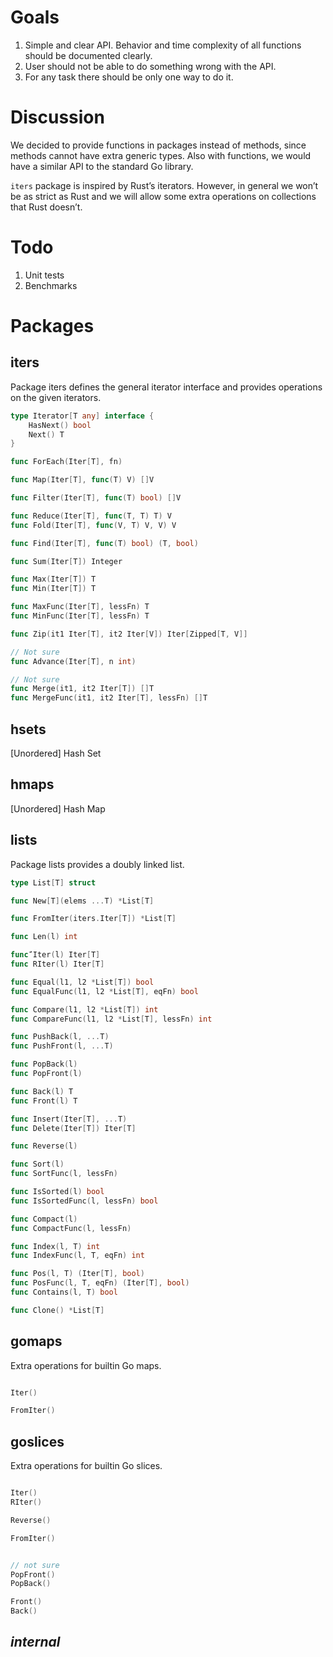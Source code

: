 # Goals

1. Simple and clear API. Behavior and time complexity of all functions should be
   documented clearly.
2. User should not be able to do something wrong with the API.
3. For any task there should be only one way to do it.

# Discussion

We decided to provide functions in packages instead of methods, since methods
cannot have extra generic types. Also with functions, we would have a similar
API to the standard Go library.

`iters` package is inspired by Rust’s iterators. However, in general we won’t be
as strict as Rust and we will allow some extra operations on collections that
Rust doesn’t.

# Todo

1. Unit tests
2. Benchmarks

# Packages

## iters

Package iters defines the general iterator interface and provides operations on
the given iterators.

```go
type Iterator[T any] interface {
	HasNext() bool
	Next() T
}

func ForEach(Iter[T], fn)

func Map(Iter[T], func(T) V) []V

func Filter(Iter[T], func(T) bool) []V

func Reduce(Iter[T], func(T, T) T) V
func Fold(Iter[T], func(V, T) V, V) V

func Find(Iter[T], func(T) bool) (T, bool)

func Sum(Iter[T]) Integer

func Max(Iter[T]) T
func Min(Iter[T]) T

func MaxFunc(Iter[T], lessFn) T
func MinFunc(Iter[T], lessFn) T

func Zip(it1 Iter[T], it2 Iter[V]) Iter[Zipped[T, V]]

// Not sure
func Advance(Iter[T], n int)

// Not sure
func Merge(it1, it2 Iter[T]) []T
func MergeFunc(it1, it2 Iter[T], lessFn) []T
```

<!--## tsets-->

<!--[Ordered] Tree Set-->

## hsets

[Unordered] Hash Set

<!--## tmaps-->

<!--[Ordered] Tree Map-->

## hmaps

[Unordered] Hash Map

## lists

Package lists provides a doubly linked list.

```go
type List[T] struct

func New[T](elems ...T) *List[T]

func FromIter(iters.Iter[T]) *List[T]

func Len(l) int

func ّIter(l) Iter[T]
func RIter(l) Iter[T]

func Equal(l1, l2 *List[T]) bool
func EqualFunc(l1, l2 *List[T], eqFn) bool

func Compare(l1, l2 *List[T]) int
func CompareFunc(l1, l2 *List[T], lessFn) int

func PushBack(l, ...T)
func PushFront(l, ...T)

func PopBack(l)
func PopFront(l)

func Back(l) T
func Front(l) T

func Insert(Iter[T], ...T)
func Delete(Iter[T]) Iter[T]

func Reverse(l)

func Sort(l)
func SortFunc(l, lessFn)

func IsSorted(l) bool
func IsSortedFunc(l, lessFn) bool

func Compact(l)
func CompactFunc(l, lessFn)

func Index(l, T) int
func IndexFunc(l, T, eqFn) int

func Pos(l, T) (Iter[T], bool)
func PosFunc(l, T, eqFn) (Iter[T], bool)
func Contains(l, T) bool

func Clone() *List[T]
```

## gomaps

Extra operations for builtin Go maps.

```go

Iter()

FromIter()

```

## goslices

Extra operations for builtin Go slices.

```go

Iter()
RIter()

Reverse()

FromIter()


// not sure
PopFront()
PopBack()

Front()
Back()

```

## *internal*
